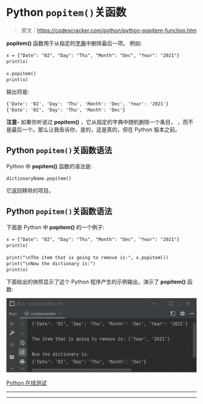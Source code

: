 # Python `popitem()`关函数

> 原文：<https://codescracker.com/python/python-popitem-function.htm>

**popitem()** 函数用于从指定的[字典](/python/python-dictionary.htm)中删除最后一项。 例如:

```
x = {"Date": "02", "Day": "Thu", "Month": "Dec", "Year": "2021"}
print(x)

x.popitem()
print(x)
```

输出将是:

```
{'Date': '02', 'Day': 'Thu', 'Month': 'Dec', 'Year': '2021'}
{'Date': '02', 'Day': 'Thu', 'Month': 'Dec'}
```

**注意-** 如果你听说过 **popitem()** ，它从指定的字典中随机删除一个条目， ，而不是最后一个。那么让我告诉你，是的，这是真的，但在 Python 版本之前。

## Python `popitem()`关函数语法

Python 中 **popitem()** 函数的语法是:

```
dictionaryName.popitem()
```

它返回移除的项目。

## Python `popitem()`关函数语法

下面是 Python 中 **popitem()** 的一个例子:

```
x = {"Date": "02", "Day": "Thu", "Month": "Dec", "Year": "2021"}
print(x)

print("\nThe item that is going to remove is:", x.popitem())
print("\nNow the dictionary is:")
print(x)
```

下面给出的快照显示了这个 Python 程序产生的示例输出，演示了 **popitem()** 函数:

![python popitem function](img/b70efea720f02051bb1b29274c934479.png)

[Python 在线测试](/exam/showtest.php?subid=10)

* * *

* * *